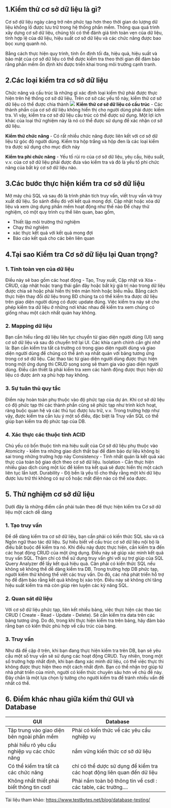 ## 1.Kiểm thử cơ sở dữ liệu là gì?
Cơ sở dữ liệu ngày càng trở nên phức tạp hơn theo thời gian do lượng dữ liệu khổng lồ được lưu trữ trong hệ thống phần mềm. Thông qua quá trình xây dựng cơ sở dữ liệu, chúng tôi có thể đánh giá tính toàn vẹn của dữ liệu, tính hợp lệ của dữ liệu, hiệu suất cơ sở dữ liệu và các chức năng được bao bọc xung quanh nó.

Bằng cách thực hiện quy trình, tính ổn định tối đa, hiệu quả, hiệu suất và bảo mật của cơ sở dữ liệu có thể được kiểm tra theo thời gian để đảm bảo rằng phần mềm ổn định khi được triển khai trong môi trường cạnh tranh.

## 2.Các loại kiểm tra cơ sở dữ liệu
Chức năng và cấu trúc là những gì xác định loại kiểm thử phải được thực hiện trên hệ thống cơ sở dữ liệu. Trên cơ sở các yếu tố này, kiểm thử cơ sở dữ liệu có thể được chia thành
![](https://images.viblo.asia/7bbe1c57-70b4-406c-8c04-9aa9ddfacf07.png)
**Kiểm thử cơ sở dữ liệu có cấu trúc** - Các thành phần của cơ sở dữ liệu không hiển thị cho người dùng phải được kiểm tra. Vì vậy, kiểm tra cơ sở dữ liệu cấu trúc có thể được sử dụng. Một lợi ích khác của loại thử nghiệm này là nó có thể được sử dụng để xác nhận cơ sở dữ liệu.

**Kiểm thử chức năng** - Có rất nhiều chức năng được liên kết với cơ sở dữ liệu từ góc độ người dùng. Kiểm tra hộp trắng và hộp đen là các loại kiểm tra được sử dụng cho mục đích này

**Kiểm tra phi chức năng** - Yếu tố rủi ro của cơ sở dữ liệu, yêu cầu, hiệu suất, v.v. của cơ sở dữ liệu phải được đưa vào kiểm tra và đó là yếu tố phi chức năng của bất kỳ cơ sở dữ liệu nào.

## 3.Các bước thực hiện kiểm tra cơ sở dữ liệu 
Mở máy chủ SQL và sau đó là trình phân tích truy vấn, viết truy vấn và truy xuất dữ liệu. So sánh điều đó với kết quả mong đợi. Cập nhật hoặc xóa dữ liệu và xem ứng dụng phần mềm hoạt động như thế nào
Để chạy thử nghiệm, có một quy trình cụ thể liên quan, bao gồm,

* Thiết lập môi trường thử nghiệm
* Chạy thử nghiệm
* xác thực kết quả với kết quả mong đợi
* Báo cáo kết quả cho các bên liên quan

## 4.Tại sao Kiểm tra Cơ sở dữ liệu lại Quan trọng?
### 1. Tính toàn vẹn của dữ liệu

Điều này sẽ bao gồm các hoạt động - Tạo, Truy xuất, Cập nhật và Xóa - CRUD, cập nhật hoặc trạng thái gần đây hoặc bất kỳ giá trị nào trong dữ liệu được chia sẻ hoặc phải hiển thị trên màn hình hoặc biểu mẫu.
Bằng cách thực hiện thay đổi dữ liệu trong BD chúng ta có thể kiểm tra được dữ liệu trên giao diện người dùng có được update đúng. Việc kiểm tra này sẽ cho phép kiểm tra dữ liệu  ở những nơi khác nhau để kiểm tra xem chúng có giống nhau một cách nhất quán hay không.

### 2. Mapping dữ liệu
Bạn cần hiểu rằng dữ liệu liên tục chuyển từ giao diện người dùng (UI) sang cơ sở dữ liệu và sau đó chuyển trở lại UI. Các khía cạnh chính cần ghi nhớ là:
Bạn cần kiểm tra tất cả trường có trong giao diện người dùng và giao diện người dùng để chúng có thể ánh xạ nhất quán với bảng tương ứng trong cơ sở dữ liệu. 
Các thao tác từ giao diện người dùng được thực hiện trong một ứng dụng thì CRUD song song sẽ tham gia vào giao diện người dùng. Điều cần thiết là phải kiểm tra xem các hành động được thực hiện dữ liệu có được ánh xạ phù hợp hay không.

### 3. Sự tuân thủ quy tắc
Điểm này hoàn toàn phụ thuộc vào độ phức tạp của dự án. Khi cơ sở dữ liệu có độ phức tạp thì các thành phần cũng sẽ phức tạp như trình kích hoạt, ràng buộc quan hệ và các thủ tục được lưu trữ, v.v. Trong trường hợp như vậy, được kiểm tra cần lưu ý một số điều, đặc biệt là Truy vấn SQL có thể giúp bạn kiểm tra độ phức tạp của DB.

### 4. Xác thực các thuộc tính ACID
Chủ yếu có bốn thuộc tính mà hiệu suất của Cơ sở dữ liệu phụ thuộc vào
Atomicity - kiểm tra những giao dịch thất bại để đảm bảo dự liệu không bị sai trong những trường hợp này
Consistency - Tính nhất quán là kết quả xác thực của toàn bộ giao dịch theo cơ sở dữ liệu.
Isolation - Cần thực hiện nhiều giao dịch cùng một lúc để kiểm tra kết quả sẽ được hiển thị một cách liên tục lần lượt.
Durability - Độ bền là yếu tố cho thấy rằng một khi dữ liệu được lưu trữ thì không có sự cố hoặc mất điện nào có thể xóa được.

## 5. Thử nghiệm cơ sở dữ liệu
 Dưới đây là những điểm cần phải tuân theo để thực hiện kiểm tra Cơ sở dữ liệu một cách dễ dàng
 
### 1. Tạo truy vấn
Để dễ dàng kiểm tra cơ sở dữ liệu, bạn cần phải có kiến ​​thức SQL sâu và cả Ngôn ngữ thao tác dữ liệu.
Sự hiểu biết về cấu trúc cơ sở dữ liệu nội bộ là điều bắt buộc để kiểm tra nó. Khi điều này được thực hiện, cần kiểm tra đến các hoạt động CRUD của một ứng dụng.
Điều này sẽ giúp xác minh kết quả truy vấn SQL. Thậm chí có thể sử dụng truy vấn ghi với sự trợ giúp của SQL Query Analyzer để lấy kết quả hiệu quả.
Cân phải có kiến thức SQL nếu không sẽ không thể dễ dàng kiểm tra DB.
Trong trường hợp DB phức tạp, người kiểm thử không thể viết các truy vấn.
Do đó, các nhà phát triển hỗ trợ họ để đảm bảo rằng kết quả không bị xáo trộn. Điều này sẽ không chỉ tăng hiệu suất kiểm tra mà còn giúp rèn luyện các kỹ năng SQL. 

### 2. Quan sát dữ liệu 
Với cơ sở dữ liệu phức tạp, liên kết nhiều bảng, việc thực hiện các thao tác CRUD ( Create - Read - Update - Delete). Sẽ cần kiểm tra data trên các bảng tương ứng.
Do đó, trong khi thực hiện kiểm tra trên bảng, hãy đảm bảo rằng bạn có kiến thức phù hợp về cấu trúc của bảng.

### 3. Truy vấn
Như đã đề cập ở trên, khi bạn đang thực hiện kiểm tra trên DB, bạn sẽ yêu cầu một số truy vấn sẽ sử dụng các hoạt động CRUD.
Tuy nhiên, trong một số trường hợp nhất định, khi bạn đang xác minh dữ liệu, có thể việc thực thi không được thực hiện theo một cách nhất định.
Bạn có thể nhận trợ giúp từ nhà phát triển của mình, người có kiến thức chuyên sâu hơn về chủ đề này.
Đây chắn là một lựa chọn lý tưởng cho người kiểm tra để tránh nhiều vấn đề nhất có thể. 

## 6. Điểm khác nhau giữa kiểm thử GUI và Database
| GUI | Database |
| -------- | -------- |
| Tập trung vào giao diện bên ngoài phần mềm     | Phải có kiến thức về các yêu cầu nghiệp vụ     | 
| phải hiểu rõ yêu cầu nghiệp vụ các chức năng   |nắm vững kiến thức cơ sở dữ liệu    | 
| Có thể kiểm tra tất cả các chức năng   |chỉ có thể dược sử dụng để kiểm tra các hoạt động liên quan đến dữ liệu    | 
| Không nhất thiết phải biết thông tin csdl   |Phải nắm toàn bộ thông tin về csdl : các table, các trường....    | 




Tài liệu tham khảo: https://www.testbytes.net/blog/database-testing/